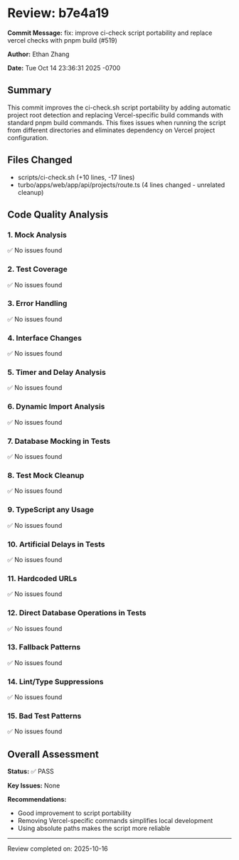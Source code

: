 # Review: b7e4a19

**Commit Message:** fix: improve ci-check script portability and replace vercel checks with pnpm build (#519)

**Author:** Ethan Zhang

**Date:** Tue Oct 14 23:36:31 2025 -0700

## Summary

This commit improves the ci-check.sh script portability by adding automatic project root detection and replacing Vercel-specific build commands with standard pnpm build commands. This fixes issues when running the script from different directories and eliminates dependency on Vercel project configuration.

## Files Changed

- scripts/ci-check.sh (+10 lines, -17 lines)
- turbo/apps/web/app/api/projects/route.ts (4 lines changed - unrelated cleanup)

## Code Quality Analysis

### 1. Mock Analysis
✅ No issues found

### 2. Test Coverage
✅ No issues found

### 3. Error Handling
✅ No issues found

### 4. Interface Changes
✅ No issues found

### 5. Timer and Delay Analysis
✅ No issues found

### 6. Dynamic Import Analysis
✅ No issues found

### 7. Database Mocking in Tests
✅ No issues found

### 8. Test Mock Cleanup
✅ No issues found

### 9. TypeScript any Usage
✅ No issues found

### 10. Artificial Delays in Tests
✅ No issues found

### 11. Hardcoded URLs
✅ No issues found

### 12. Direct Database Operations in Tests
✅ No issues found

### 13. Fallback Patterns
✅ No issues found

### 14. Lint/Type Suppressions
✅ No issues found

### 15. Bad Test Patterns
✅ No issues found

## Overall Assessment

**Status:** ✅ PASS

**Key Issues:** None

**Recommendations:**
- Good improvement to script portability
- Removing Vercel-specific commands simplifies local development
- Using absolute paths makes the script more reliable

---
Review completed on: 2025-10-16
